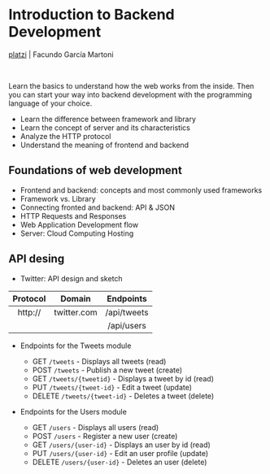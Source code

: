 <br>

# Introduction to Backend Development

[platzi](https://platzi.com/cursos/introduccion-backend/) | Facundo García Martoni

<br>

Learn the basics to understand how the web works from the inside. Then you can start your way into backend development with the programming language of your choice.

- Learn the difference between framework and library
- Learn the concept of server and its characteristics
- Analyze the HTTP protocol
- Understand the meaning of frontend and backend

## Foundations of web development

- Frontend and backend: concepts and most commonly used frameworks
- Framework vs. Library
- Connecting fronted and backend: API & JSON
- HTTP Requests and Responses
- Web Application Development flow
- Server: Cloud Computing Hosting

## API desing

- Twitter: API design and sketch

| **Protocol** | **Domain**  | **Endpoints** |
| :----------: | :---------: | :-----------: |
|   http://    | twitter.com |  /api/tweets  |
|              |             |  /api/users   |

- Endpoints for the Tweets module

  - GET `/tweets` - Displays all tweets (read)
  - POST `/tweets` - Publish a new tweet (create)
  - GET `/tweets/{tweetid}` - Displays a tweet by id (read)
  - PUT `/tweets/{tweet-id}` - Edit a tweet (update)
  - DELETE `/tweets/{tweet-id}` - Deletes a tweet (delete)

- Endpoints for the Users module

  - GET `/users` - Displays all users (read)
  - POST `/users` - Register a new user (create)
  - GET `/users/{user-id}` - Displays an user by id (read)
  - PUT `/users/{user-id}` - Edit an user profile (update)
  - DELETE `/users/{user-id}` - Deletes an user (delete)

